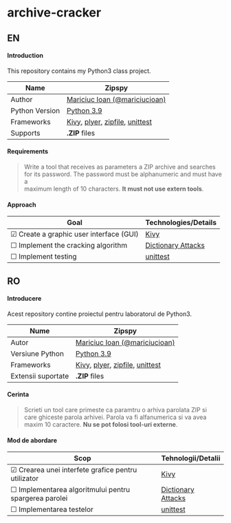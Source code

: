 
# archive-cracker  
  
## EN  
#### Introduction  
  
This repository contains my Python3 class project.  
  
| Name | Zipspy |  
|--|--|  
| Author | [Mariciuc Ioan (@mariciucioan)](https://github.com/mariciucioan/)  
| Python Version | [Python 3.9](https://docs.python.org/3.9/) |  
| Frameworks | [Kivy](https://kivy.org/#home), [plyer](https://pypi.org/project/plyer/), [zipfile](https://docs.python.org/3/library/zipfile.html), [unittest](https://docs.python.org/3/library/unittest.html)| 
| Supports | **.ZIP** files |
  
  
#### Requirements  
> Write a tool that receives as parameters a ZIP archive and searches  
> for its password. The password must be alphanumeric and must have a  
> maximum length of 10 characters. **It must not use extern tools**.  
  
#### Approach  
| Goal | Technologies/Details |  
|--|--|  
|☑ Create a graphic user interface (GUI)|[Kivy](https://kivy.org/#home)|  
|☐ Implement the cracking algorithm|[Dictionary Attacks](https://www.tech-faq.com/dictionary-attack.html)|  
|☐ Implement testing|[unittest](https://docs.python.org/3/library/unittest.html)|  
  
## RO  
  
#### Introducere  
  
Acest repository contine proiectul pentru laboratorul de Python3.  
  
| Nume | Zipspy |  
|--|--|  
| Autor | [Mariciuc Ioan (@mariciucioan)](https://github.com/mariciucioan/)  
| Versiune Python | [Python 3.9](https://docs.python.org/3.9/) |  
| Frameworks | [Kivy](https://kivy.org/#home), [plyer](https://pypi.org/project/plyer/), [zipfile](https://docs.python.org/3/library/zipfile.html), [unittest](https://docs.python.org/3/library/unittest.html)  
| Extensii suportate| **.ZIP** files  
  
#### Cerinta  
> Scrieti un tool care primeste ca paramtru o arhiva parolata ZIP si  
> care ghiceste parola arhivei. Parola va fi alfanumerica si va avea  
> maxim 10 caractere. **Nu se pot folosi tool-uri externe**.  
  
#### Mod de abordare  
| Scop | Tehnologii/Detalii |  
|--|--|  
|☑ Crearea unei interfete grafice pentru utilizator|[Kivy](https://kivy.org/#home)|  
|☐ Implementarea algoritmului pentru spargerea parolei|[Dictionary Attacks](https://www.tech-faq.com/dictionary-attack.html)|  
|☐ Implementarea testelor|[unittest](https://docs.python.org/3/library/unittest.html)|
